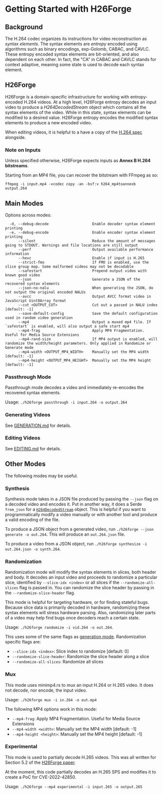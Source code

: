 # Getting Started with H26Forge

## Background
The H.264 codec organizes its instructions for video reconstruction as _syntax elements_. The syntax elements are _entropy_ encoded using algorithms such as binary encodings, exp-Golomb, CABAC, and CAVLC. These entropy encoded syntax elements are bit-oriented, and also dependent on each other. In fact, the "CA" in CABAC and CAVLC stands for context adaptive, meaning some state is used to decode each syntax element.

## H26Forge

H26Forge is a domain-specific infrastructure for working with entropy-encoded H.264 videos. At a high level, H26Forge entropy decodes an input video to produce a *H264DecodedStream* object which contains all the syntax elements of the video. While in this state, syntax elements can be modified to a desired value. H26Forge entropy encodes the modified syntax elements to produce a new encoded video.

When editing videos, it is helpful to a have a copy of the [H.264 spec](https://www.itu.int/rec/T-REC-H.264-202108-I/en) alongside.

### Note on Inputs
Unless specified otherwise, H26Forge expects inputs as **Annex B H.264 bitstreams**.

Starting from an MP4 file, you can recover the bitstream with FFmpeg as so:
```
ffmpeg -i input.mp4 -vcodec copy -an -bsf:v h264_mp4toannexb output.264
```

## Main Modes

Options across modes:
```
  -d, --debug-decode                    Enable decoder syntax element printing
  -e, --debug-encode                    Enable encoder syntax element printing
      --silent                          Reduce the amount of messages going to STDOUT. Warnings and file locations are still output
      --perf                            Output available performance information
      --hevc                            Enable if input is H.265
      --strict-fmo                      If FMO is enabled, use the slice group map. Some malformed videos may not be decodable
      --safestart                       Prepend output video with known good video
      --json                            Generate a JSON of the recovered syntax elements
      --json-no-nalu                    When generating the JSON, do not output the original encoded NALUs
      --avcc                            Output AVCC format video in JavaScript Uint8Array format
      --cut <OUTPUT_CUT>                Cut out a passed in NALU index [default: -1]
      --save-default-config             Save the default configuration used in random video generation
      --mp4                             Output a muxed mp4 file. If `safestart` is enabled, will also output a safe start mp4
      --mp4-frag                        Apply MP4 Fragmentation. Useful for Media Source Extensions
      --mp4-rand-size                   If MP4 output is enabled, will randomize the width/height parameters. Only applied in Randomize or Generate mode
      --mp4-width <OUTPUT_MP4_WIDTH>    Manually set the MP4 width [default: -1]
      --mp4-height <OUTPUT_MP4_HEIGHT>  Manually set the MP4 height [default: -1]
```

### Passthrough Mode

Passthrough mode decodes a video and immediately re-encodes the recovered syntax elements.

Usage: `./h26forge passthrough -i input.264 -o output.264`

### Generating Videos

See [GENERATION.md](GENERATION.md) for details.

### Editing Videos

See [EDITING.md](EDITING.md) for details.

## Other Modes

The following modes may be useful.

### Synthesis

Synthesis mode takes in a JSON file produced by passing the `--json` flag on a decoded video and encodes it. Put in another way, it does a Serde `from_json` for a [`H264DecodedStream`](../src/common/data_structures.rs#L13) object. This is helpful if you want to programmatically modify a video manually or with another tool and produce a valid encoding of the file.

To produce a JSON object from a generated video, run `./h26forge --json generate -o out.264`. This will produce an `out.264.json` file.

To produce a video from a JSON object, run `./h26forge synthesize -i out.264.json -o synth.264`.

### Randomization

Randomization mode will modify the syntax elements in slices, both header and body. It decodes an input video and proceeds to randomize a particular slice, identified by `--slice-idx <index>` or all slices if the `--randomize-all-slices` flag is passed in. You can randomize the slice header by passing in the `--randomize-slice-header` flag.

This mode is helpful for targeting hardware, or for finding stateful bugs. Because slice data is primarily decoded in hardware, randomizing these syntax elements will stress hardware parsing. Also, randomizing later parts of a video may help find bugs once decoders reach a certain state.

Usage: `./h26forge randomize -i vid.264 -o out.264`.

This uses some of the same flags as [generation mode](GENERATION.md#options). Randomization specific flags are:
- `--slice-idx <index>`: Slice index to randomize [default: 0]
- `--randomize-slice-header`: Randomize the slice header along a slice
- `--randomize-all-slices`: Randomize all slices

### Mux

This mode uses minimp4.rs to mux an input H.264 or H.265 video. It does not decode, nor encode, the input video.

Usage: `./h26forge mux -i in.264 -o out.mp4`

The following MP4 options work in this mode:
- `--mp4-frag`: Apply MP4 Fragmentation. Useful for Media Source Extensions
- `--mp4-width <width>`: Manually set the MP4 width [default: -1]
- `--mp4-height <height>`: Manually set the MP4 height [default: -1]

### Experimental

This mode is used to partially decode H.265 videos. This was all written for Section 5.2 of the [H26Forge paper](https://wrv.github.io/h26forge.pdf).

At the moment, this code partially decodes an H.265 SPS and modifies it to create a PoC for CVE-2022-42850.

Usage: `./h26forge --mp4 experimental -i input.265 -o output.265`
